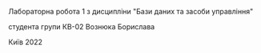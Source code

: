 Лабораторна робота 1
з дисципліни "Бази даних та засоби управління"

студента групи КВ-02
Вознюка Борислава

Київ 2022

